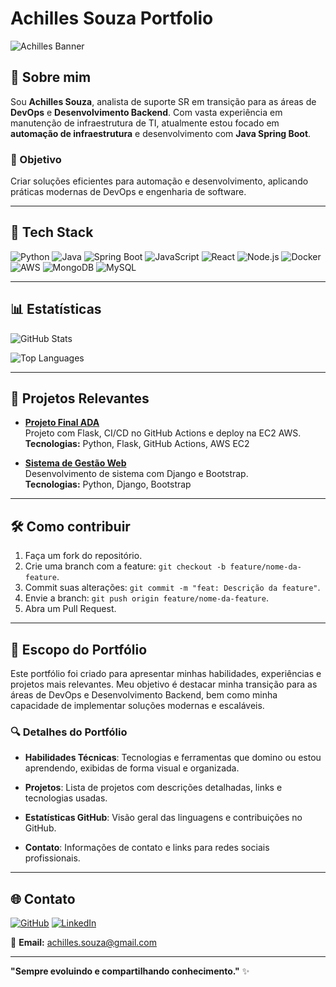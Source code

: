 # Achilles Souza Portfolio

![Achilles Banner](https://via.placeholder.com/1200x400.png?text=Achilles+Souza+-+DevOps+%26+Backend+Developer)

## 👋 Sobre mim

Sou **Achilles Souza**, analista de suporte SR em transição para as áreas de **DevOps** e **Desenvolvimento Backend**. Com vasta experiência em manutenção de infraestrutura de TI, atualmente estou focado em **automação de infraestrutura** e desenvolvimento com **Java Spring Boot**.

### 🎯 Objetivo

Criar soluções eficientes para automação e desenvolvimento, aplicando práticas modernas de DevOps e engenharia de software.

---

## 🚀 Tech Stack

![Python](https://img.shields.io/badge/-Python-3776AB?style=flat-square&logo=python&logoColor=white)
![Java](https://img.shields.io/badge/-Java-007396?style=flat-square&logo=java&logoColor=white)
![Spring Boot](https://img.shields.io/badge/-Spring%20Boot-6DB33F?style=flat-square&logo=spring&logoColor=white)
![JavaScript](https://img.shields.io/badge/-JavaScript-F7DF1E?style=flat-square&logo=javascript&logoColor=black)
![React](https://img.shields.io/badge/-React-61DAFB?style=flat-square&logo=react&logoColor=black)
![Node.js](https://img.shields.io/badge/-Node.js-339933?style=flat-square&logo=node.js&logoColor=white)
![Docker](https://img.shields.io/badge/-Docker-2496ED?style=flat-square&logo=docker&logoColor=white)
![AWS](https://img.shields.io/badge/-AWS-232F3E?style=flat-square&logo=amazon-aws&logoColor=white)
![MongoDB](https://img.shields.io/badge/-MongoDB-47A248?style=flat-square&logo=mongodb&logoColor=white)
![MySQL](https://img.shields.io/badge/-MySQL-4479A1?style=flat-square&logo=mysql&logoColor=white)

---

## 📊 Estatísticas

![GitHub Stats](https://github-readme-stats.vercel.app/api?username=akillez01&show_icons=true&theme=dark)

![Top Languages](https://github-readme-stats.vercel.app/api/top-langs/?username=akillez01&layout=compact&theme=dark)

---

## 📂 Projetos Relevantes

- [**Projeto Final ADA**](https://github.com/akillez01/projeto-final-ada-achilles)  
  Projeto com Flask, CI/CD no GitHub Actions e deploy na EC2 AWS.  
  **Tecnologias:** Python, Flask, GitHub Actions, AWS EC2

- [**Sistema de Gestão Web**](https://github.com/akillez01/sistema-gestao-web)  
  Desenvolvimento de sistema com Django e Bootstrap.  
  **Tecnologias:** Python, Django, Bootstrap

---

## 🛠️ Como contribuir

1. Faça um fork do repositório.
2. Crie uma branch com a feature: `git checkout -b feature/nome-da-feature`.
3. Commit suas alterações: `git commit -m "feat: Descrição da feature"`.
4. Envie a branch: `git push origin feature/nome-da-feature`.
5. Abra um Pull Request.

---

## 📜 Escopo do Portfólio

Este portfólio foi criado para apresentar minhas habilidades, experiências e projetos mais relevantes. Meu objetivo é destacar minha transição para as áreas de DevOps e Desenvolvimento Backend, bem como minha capacidade de implementar soluções modernas e escaláveis.

### 🔍 Detalhes do Portfólio

- **Habilidades Técnicas**: 
  Tecnologias e ferramentas que domino ou estou aprendendo, exibidas de forma visual e organizada.

- **Projetos**: 
  Lista de projetos com descrições detalhadas, links e tecnologias usadas.

- **Estatísticas GitHub**: 
  Visão geral das linguagens e contribuições no GitHub.

- **Contato**: 
  Informações de contato e links para redes sociais profissionais.

---

## 🌐 Contato

[![GitHub](https://img.shields.io/badge/GitHub-akillez01-181717?style=flat-square&logo=github)](https://github.com/akillez01)
[![LinkedIn](https://img.shields.io/badge/LinkedIn-Achilles%20Souza-0077B5?style=flat-square&logo=linkedin&logoColor=white)](https://www.linkedin.com/in/achilles-souza/)

📧 **Email:** achilles.souza@gmail.com

---

**"Sempre evoluindo e compartilhando conhecimento."** ✨
